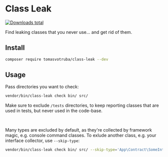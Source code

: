 # Class Leak

[![Downloads total](https://img.shields.io/packagist/dt/tomasvotruba/class-leak.svg?style=flat-square)](https://packagist.org/packages/tomasvotruba/class-leak/stats)

Find leaking classes that you never use... and get rid of them.

## Install

```bash
composer require tomasvotruba/class-leak --dev
```

## Usage

Pass directories you want to check:

```bash
vendor/bin/class-leak check bin/ src/
```

Make sure to exclude `/tests` directories, to keep reporting classes that are used in tests, but never used in the code-base.

<br>

Many types are excluded by default, as they're collected by framework magic, e.g. console command classes. To exlude another class, e.g. your interface collector, use `--skip-type`:

```bash
vendor/bin/class-leak check bin/ src/ --skip-type='App\Contract\SomeInterface'
```
